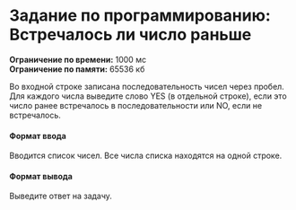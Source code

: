 # Задание по программированию: Встречалось ли число раньше


****Ограничение по времени:****	1000 мс  	
****Ограничение по памяти:**** 65536 кб  

Во входной строке записана последовательность чисел через пробел. Для каждого числа выведите слово YES (в отдельной строке), если это число ранее встречалось в последовательности или NO, если не встречалось.  

#### Формат ввода

Вводится список чисел. Все числа списка находятся на одной строке.  

#### Формат вывода

Выведите ответ на задачу.  
